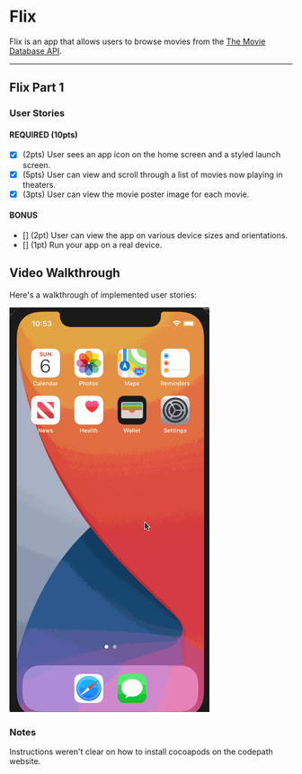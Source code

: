# Flix

Flix is an app that allows users to browse movies from the [The Movie Database API](http://docs.themoviedb.apiary.io/#).

---

## Flix Part 1

### User Stories

#### REQUIRED (10pts)
- [x] (2pts) User sees an app icon on the home screen and a styled launch screen.
- [x] (5pts) User can view and scroll through a list of movies now playing in theaters.
- [x] (3pts) User can view the movie poster image for each movie.

#### BONUS
- [] (2pt) User can view the app on various device sizes and orientations.
- [] (1pt) Run your app on a real device.


## Video Walkthrough

Here's a walkthrough of implemented user stories:

<img src="Flix.gif" title='Video Walkthrough' width='' alt='Video Walkthrough' />

### Notes
Instructions weren't clear on how to install cocoapods on the codepath website.
